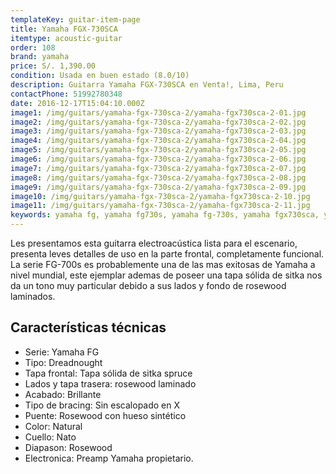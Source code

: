 ```yaml
---
templateKey: guitar-item-page
title: Yamaha FGX-730SCA
itemtype: acoustic-guitar
order: 108
brand: yamaha
price: S/. 1,390.00
condition: Usada en buen estado (8.0/10)
description: Guitarra Yamaha FGX-730SCA en Venta!, Lima, Peru
contactPhone: 51992780348
date: 2016-12-17T15:04:10.000Z
image1: /img/guitars/yamaha-fgx-730sca-2/yamaha-fgx730sca-2-01.jpg
image2: /img/guitars/yamaha-fgx-730sca-2/yamaha-fgx730sca-2-02.jpg
image3: /img/guitars/yamaha-fgx-730sca-2/yamaha-fgx730sca-2-03.jpg
image4: /img/guitars/yamaha-fgx-730sca-2/yamaha-fgx730sca-2-04.jpg
image5: /img/guitars/yamaha-fgx-730sca-2/yamaha-fgx730sca-2-05.jpg
image6: /img/guitars/yamaha-fgx-730sca-2/yamaha-fgx730sca-2-06.jpg
image7: /img/guitars/yamaha-fgx-730sca-2/yamaha-fgx730sca-2-07.jpg
image8: /img/guitars/yamaha-fgx-730sca-2/yamaha-fgx730sca-2-08.jpg
image9: /img/guitars/yamaha-fgx-730sca-2/yamaha-fgx730sca-2-09.jpg
image10: /img/guitars/yamaha-fgx-730sca-2/yamaha-fgx730sca-2-10.jpg
image11: /img/guitars/yamaha-fgx-730sca-2/yamaha-fgx730sca-2-11.jpg
keywords: yamaha fg, yamaha fg730s, yamaha fg-730s, yamaha fgx730sca, yamaha fgx-730sca
---
```

Les presentamos esta guitarra electroacústica lista para el escenario, presenta leves detalles de uso en la parte frontal, completamente funcional.
La serie FG-700s es probablemente una de las mas exitosas de Yamaha a nivel mundial, este ejemplar ademas de poseer una tapa sólida de sitka nos da un tono muy particular debido a sus lados y fondo de rosewood laminados.

## Características técnicas

* Serie: Yamaha FG
* Tipo: Dreadnought
* Tapa frontal: Tapa sólida de sitka spruce
* Lados y tapa trasera: rosewood laminado
* Acabado: Brillante
* Tipo de bracing: Sin escalopado en X
* Puente: Rosewood con hueso sintético
* Color: Natural
* Cuello: Nato
* Diapason: Rosewood
* Electronica: Preamp Yamaha propietario.

